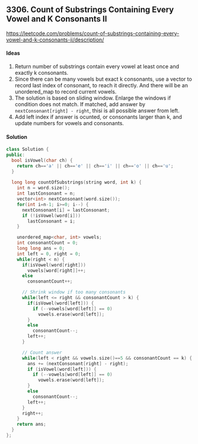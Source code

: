 ## 3306. Count of Substrings Containing Every Vowel and K Consonants II


https://leetcode.com/problems/count-of-substrings-containing-every-vowel-and-k-consonants-ii/description/


#### Ideas
1. Return number of substrings contain every vowel at least once and exactly k consonants.
2. Since there can be many vowels but exact k consonants, use a vector to record last index of consonant, to reach it directly. And there will be an unordered_map to record current vowels.
3. The solution is based on sliding window. Enlarge the windows if condition does not match. If matched, add answer by `nextConsonant[right] - right`, thisi is all possible answer from left.
4. Add left index if answer is ocunted, or consonants larger than k, and update numbers for vowels and consonants. 

#### Solution
```C++
class Solution {
public:
  bool isVowel(char ch) {
    return ch=='a' || ch=='e' || ch=='i' || ch=='o' || ch=='u';
  }
  
  long long countOfSubstrings(string word, int k) {
    int n = word.size();
    int lastConsonant = n;
    vector<int> nextConsonant(word.size());
    for(int i=n-1; i>=0; i--) {
      nextConsonant[i] = lastConsonant;
      if (!isVowel(word[i])) 
        lastConsonant = i;
    }

    unordered_map<char, int> vowels;
    int consonantCount = 0;
    long long ans = 0;
    int left = 0, right = 0;
    while(right < n) {
      if(isVowel(word[right]))
        vowels[word[right]]++;
      else
        consonantCount++;

      // Shrink window if too many consonants
      while(left <= right && consonantCount > k) {
        if(isVowel(word[left])) {
          if (--vowels[word[left]] == 0) 
            vowels.erase(word[left]);
        }
        else
          consonantCount--;
        left++;
      }

      // Count answer
      while(left < right && vowels.size()==5 && consonantCount == k) {
        ans += (nextConsonant[right] - right);
        if (isVowel(word[left])) {
          if (--vowels[word[left]] == 0) 
            vowels.erase(word[left]);
        } 
        else
          consonantCount--;
        left++;
      }
      right++;
    }
    return ans;
  }
};
```